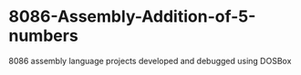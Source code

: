 # 8086-Assembly-Addition-of-5-numbers
8086 assembly language projects developed and debugged using DOSBox
